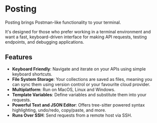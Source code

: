 # Posting

Posting brings Postman-like functionality to your terminal.

It's designed for those who prefer working in a terminal environment and want a fast, keyboard-driven interface for making API requests, testing endpoints, and debugging applications.

## Features

- **Keyboard Friendly**: Navigate and iterate on your APIs using simple keyboard shortcuts.
- **File System Storage**: Your collections are saved as files, meaning you can sync them using version control or your favourite cloud provider.
- **Multiplatform**: Run on MacOS, Linux and Windows.
- **Template Variables**: Define variables and substitute them into your requests.
- **Powerful Text and JSON Editor**: Offers tree-sitter powered syntax highlighting, undo/redo, copy/paste, and more.
- **Runs Over SSH**: Send requests from a remote host via SSH.